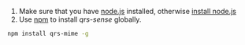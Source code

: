 1. Make sure that you have [node.js](https://nodejs.org/) installed, otherwise [install node.js](https://nodejs.org/)
2. Use [npm](https://npmjs.com) to install *qrs-sense* globally.
```bash
npm install qrs-mime -g
```



